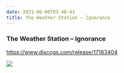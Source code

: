 ```yaml
---
date: 2021-06-06T03-48-43
title: The Weather Station – Ignorance
---
```

### The Weather Station – Ignorance
https://www.discogs.com/release/17183404

![](dayone-moment://736F92DDCDB7408087F9EF4BF87956D2)
